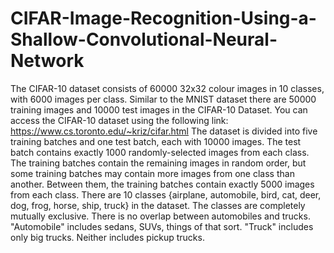 # CIFAR-Image-Recognition-Using-a-Shallow-Convolutional-Neural-Network
The CIFAR-10 dataset consists of 60000 32x32 colour images in 10 classes, with 6000
images per class. Similar to the MNIST dataset there are 50000 training images and
10000 test images in the CIFAR-10 Dataset. You can access the CIFAR-10 dataset
using the following link:
https://www.cs.toronto.edu/~kriz/cifar.html
The dataset is divided into five training batches and one test batch, each with 10000
images. The test batch contains exactly 1000 randomly-selected images from each
class. The training batches contain the remaining images in random order, but some
training batches may contain more images from one class than another. Between them,
the training batches contain exactly 5000 images from each class.
There are 10 classes {airplane, automobile, bird, cat, deer, dog, frog, horse, ship, truck}
in the dataset. The classes are completely mutually exclusive. There is no overlap
between automobiles and trucks. "Automobile" includes sedans, SUVs, things of that
sort. "Truck" includes only big trucks. Neither includes pickup trucks.

